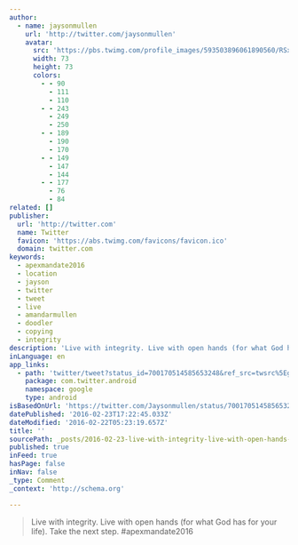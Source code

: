 ```yaml
---
author:
  - name: jaysonmullen
    url: 'http://twitter.com/jaysonmullen'
    avatar:
      src: 'https://pbs.twimg.com/profile_images/593503896061890560/RSxVIJHx_bigger.jpg'
      width: 73
      height: 73
      colors:
        - - 90
          - 111
          - 110
        - - 243
          - 249
          - 250
        - - 189
          - 190
          - 170
        - - 149
          - 147
          - 144
        - - 177
          - 76
          - 84
related: []
publisher:
  url: 'http://twitter.com'
  name: Twitter
  favicon: 'https://abs.twimg.com/favicons/favicon.ico'
  domain: twitter.com
keywords:
  - apexmandate2016
  - location
  - jayson
  - twitter
  - tweet
  - live
  - amandarmullen
  - doodler
  - copying
  - integrity
description: 'Live with integrity. Live with open hands (for what God has for your life). Take the next step. #apexmandate2016'
inLanguage: en
app_links:
  - path: 'twitter/tweet?status_id=700170514585653248&ref_src=twsrc%5Egoogle%7Ctwcamp%5Eandroidseo%7Ctwgr%5Estatus%7Ctwterm%5E700170514585653248'
    package: com.twitter.android
    namespace: google
    type: android
isBasedOnUrl: 'https://twitter.com/Jaysonmullen/status/700170514585653248'
datePublished: '2016-02-23T17:22:45.033Z'
dateModified: '2016-02-22T05:23:19.657Z'
title: ''
sourcePath: _posts/2016-02-23-live-with-integrity-live-with-open-hands-for-what-god-has.md
published: true
inFeed: true
hasPage: false
inNav: false
_type: Comment
_context: 'http://schema.org'

---
```

> Live with integrity&period; Live with open hands &lpar;for what God has for your life&rpar;&period; Take the next step&period; &num;apexmandate2016